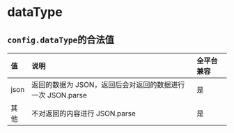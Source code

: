 # dataType

## `config.dataType`的合法值

| 值   | 说明                                                       | 全平台兼容 |
| :--- | :--------------------------------------------------------- | :--------- |
| json | 返回的数据为 JSON，返回后会对返回的数据进行一次 JSON.parse | 是         |
| 其他 | 不对返回的内容进行 JSON.parse                              | 是         |
